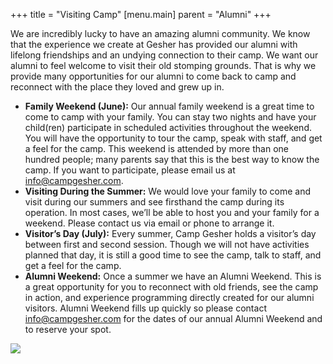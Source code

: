 +++
title = "Visiting Camp"
[menu.main]
parent = "Alumni"
+++

We are incredibly lucky to have an amazing alumni community. We know that the experience we create at Gesher has provided our alumni with lifelong friendships and an undying connection to their camp. We want our alumni to feel welcome to visit their old stomping grounds. That is why we provide many opportunities for our alumni to come back to camp and reconnect with the place they loved and grew up in.

- **Family Weekend (June):** Our annual family weekend is a great time to come to camp with your family. You can stay two nights and have your child(ren) participate in scheduled activities throughout the weekend. You will have the opportunity to tour the camp, speak with staff, and get a feel for the camp. This weekend is attended by more than one hundred people; many parents say that this is the best way to know the camp. If you want to participate, please email us at [info@campgesher.com](mailto:info@campgesher.com).
- **Visiting During the Summer:** We would love your family to come and visit during our summers and see firsthand the camp during its operation. In most cases, we’ll be able to host you and your family for a weekend. Please contact us via email or phone to arrange it.
- **Visitor’s Day (July):** Every summer, Camp Gesher holds a visitor’s day between first and second session. Though we will not have activities planned that day, it is still a good time to see the camp, talk to staff, and get a feel for the camp.
- **Alumni Weekend:** Once a summer we have an Alumni Weekend. This is a great opportunity for you to reconnect with old friends, see the camp in action, and experience programming directly created for our alumni visitors. Alumni Weekend fills up quickly so please contact [info@campgesher.com](mailto:info@campgesher.com) for the dates of our annual Alumni Weekend and to reserve your spot.

<div class="full-width">
    <img src="staylor_DSC6194.jpg" class="w-100">
</div>
